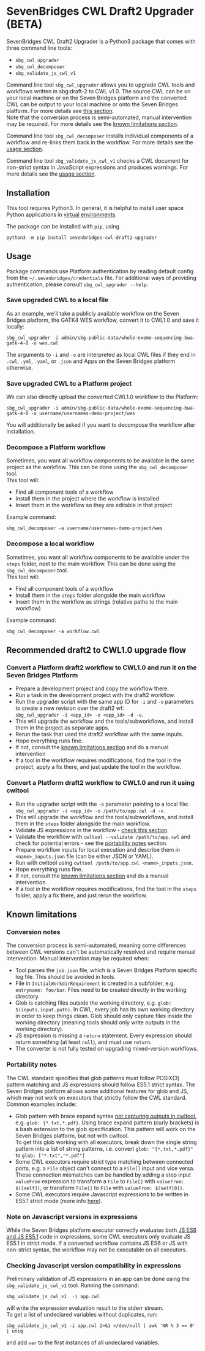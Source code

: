 # SevenBridges CWL Draft2 Upgrader (BETA)

SevenBridges CWL Draft2 Upgrader is a Python3 package that comes with three command line tools:
- `sbg_cwl_upgrader`
- `sbg_cwl_decomposer`
- `sbg_validate_js_cwl_v1`

Command line tool `sbg_cwl_upgrader` allows you to upgrade CWL 
tools and workflows written in sbg:draft-2 to CWL v1.0. The source CWL can be on your local machine or on the Seven Bridges platform and the
converted CWL can be output to your local machine or onto the Seven Bridges platform. For more details see [this section](#recommended-draft2-to-cwl10-upgrade-flow).  
Note that the conversion process is semi-automated, manual intervention may be required. For more details see the [known limitations section](#known-limitations).

Command line tool `sbg_cwl_decomposer` installs individual components of a workflow and re-links them back in the workflow. For more details see the [usage section](#decompose-a-platform-workflow).

Command line tool `sbg_validate_js_cwl_v1` checks a CWL document for non-strict syntax in JavaScript expressions and produces warnings. For more details see the [usage section](#checking-javascript-version-compatibility-in-expressions).

## Installation

This tool requires Python3. In general, it is helpful to install user space
Python applications in [virtual environments][venv]. 

[venv]: https://packaging.python.org/guides/installing-using-pip-and-virtualenv/

The package can be installed with `pip`, using

```
python3 -m pip install sevenbridges-cwl-draft2-upgrader
```

## Usage

Package commands use Platform authentication by reading default config from 
the `~/.sevenbridges/credentials` file.
For additional ways of providing authentication, please consult `sbg_cwl_upgrader --help`.

### Save upgraded CWL to a local file
As an example, we'll take a publicly available workflow on the Seven Bridges platform, the
GATK4 WES workflow, convert it to CWL1.0 and save it locally:
```
sbg_cwl_upgrader -i admin/sbg-public-data/whole-exome-sequencing-bwa-gatk-4-0 -o wes.cwl
```

The arguments to `-i` and `-o` are interpreted as local CWL files if they end
in `.cwl`, `.yml`, `.yaml`, or `.json` and Apps on the Seven Bridges platform otherwise.

### Save upgraded CWL to a Platform project
We can also directly upload the converted CWL1.0 workflow to the Platform:
```
sbg_cwl_upgrader -i admin/sbg-public-data/whole-exome-sequencing-bwa-gatk-4-0 -o username/usernames-demo-project/wes
```
You will additionally be asked if you want to decompose the workflow after installation. 

### Decompose a Platform workflow
Sometimes, you want all workflow components to be available in the same project as the workflow. This can be done using the `sbg_cwl_decomposer` tool.  
This tool will:
- Find all component tools of a workflow
- Install them in the project where the workflow is installed
- Insert them in the workflow so they are editable in that project

Example command:
```
sbg_cwl_decomposer -a username/usernames-demo-project/wes
```

### Decompose a local workflow
Sometimes, you want all workflow components to be available under the `steps` folder, next to the main workflow. This can be done using the `sbg_cwl_decomposer` tool.  
This tool will:
- Find all component tools of a workflow
- Install them in the `steps` folder alongside the main workflow
- Insert them in the workflow as strings (relative paths to the main workflow)

Example command:
```
sbg_cwl_decomposer -a workflow.cwl
```

## Recommended draft2 to CWL1.0 upgrade flow

### Convert a Platform draft2 workflow to CWL1.0 and run it on the Seven Bridges Platform

- Prepare a development project and copy the workflow there.
- Run a task in the development project with the draft2 workflow.
- Run the upgrader script with the same app ID for `-i` and `-o` parameters to create a new revision over the draft2 wf:  
`sbg_cwl_upgrader -i <app_id> -o <app_id> -d -u`.
- This will upgrade the workflow and the tools/subworkflows, and install them in the project as separate apps.
- Rerun the task that used the draft2 workflow with the same inputs.
- Hope everything runs fine.
- If not, consult the [known limitations section](#known-limitations) and do a manual intervention
- If a tool in the workflow requires modifications, find the tool in the project, apply a fix there, and just update the tool in the workflow.

### Convert a Platform draft2 workflow to CWL1.0 and run it using cwltool

- Run the upgrader script with the `-o` parameter pointing to a local file:  
`sbg_cwl_upgrader -i <app_id> -o /path/to/app.cwl -d -v`.
- This will upgrade the workflow and the tools/subworkflows, and install them in the `steps` folder alongside the main workflow.
- Validate JS expressions in the workflow - [check this section](#checking-javascript-version-compatibility-in-expressions).
- Validate the workflow with `cwltool --validate /path/to/app.cwl` and check for potential errors - see the [portability notes](#portability-notes) section.
- Prepare workflow inputs for local execution and describe them in `<name>_inputs.json` file (can be either JSON or YAML).
- Run with cwltool using `cwltool /path/to/app.cwl <name>_inputs.json`.
- Hope everything runs fine.
- If not, consult the [known limitations section](#known-limitations) and do a manual intervention.
- If a tool in the workflow requires modifications, find the tool in the `steps` folder, apply a fix there, and just rerun the workflow.


## Known limitations

### Conversion notes
The conversion process is semi-automated, meaning some differences between CWL versions can't be automatically resolved and require manual intervention.
Manual intervention may be required when:
- Tool parses the `job.json` file, which is a Seven Bridges Platform specific log file. This should be avoided in tools.
- File in `InitialWorkdirRequirement` is created in a subfolder, e.g. `entryname: foo/bar`. Files need to be created directly in the working directory.
- Glob is catching files outside the working directory, e.g. `glob: $(inputs.input.path)`. In CWL, every job has its own working directory in order to keep things clean. Glob should only capture files inside the working directory (meaning tools should only write outputs in the working directory).
- JS expression is missing a `return` statement. Every expression should return something (at least `null`), and must use `return`.
- The converter is not fully tested on upgrading mixed-version workflows. 

### Portability notes
The CWL standard specifies that glob patterns must follow POSIX(3) pattern matching and JS expressions should follow ES5.1 strict syntax. The Seven Bridges platform allows some additional features for glob and JS, which may not work on executors that strictly follow the CWL standard. Common examples include:  
- Glob pattern with brace expand syntax [not capturing outputs in cwltool](https://github.com/common-workflow-language/cwltool/issues/870), e.g. `glob: {*.txt,*.pdf}`. Using brace expand pattern (curly brackets) is a bash extension to the glob specification. This pattern will work on the Seven Bridges platform, but not with cwltool.  
To get this glob working with all executors, break down the single string pattern into a list of string patterns, i.e. convert `glob: "{*.txt,*.pdf}"` to `glob: ["*.txt","*.pdf"]`
- Some CWL executors require strict type matching between connected ports, e.g. a `File` object can't connect to a `File[]` input and vice versa.  
These connection mismatches can be handled by adding a step input `valueFrom` expression to transform a `File` to `File[]` with `valueFrom: $([self])`, or transform `File[]` to `File` with `valueFrom: $(self[0])`.
- Some CWL executors require Javascript expressions to be written in ES5.1 strict mode (more info [here](#note-on-javascript-versions-in-expressions)).

### Note on Javascript versions in expressions

While the Seven Bridges platform executor correctly evaluates both [JS ES6 and JS ES5.1][js-ver]
code in expressions, some CWL executors only evaluate JS ES5.1 in strict mode. If a converted 
workflow contains JS ES6 or JS with non-strict syntax, the workflow may not be executable on all executors.  

[js-ver]: https://www.w3schools.com/js/js_versions.asp  

### Checking Javascript version compatibility in expressions

Preliminary validation of JS expressions in an app can be done using the `sbg_validate_js_cwl_v1` tool. Running the command:  
```
sbg_validate_js_cwl_v1  -i app.cwl
```
will write the expression evaluation result to the stderr stream.  
To get a list of undeclared variables without duplicates, run:
```
sbg_validate_js_cwl_v1 -i app.cwl 2>&1 >/dev/null | awk 'NR % 3 == 0' | uniq
```
and add `var` to the first instances of all undeclared variables.
